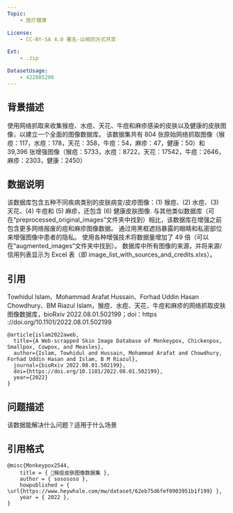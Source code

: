 ```yaml
---
Topic:
    - 医疗健康

License:
    - CC-BY-SA 4.0 署名-以相同方式共享

Ext:
    - .zip

DatasetUsage:
    - 422805206
---
```


## **背景描述**
使用网络抓取来收集猴痘、水痘、天花、牛痘和麻疹感染的皮肤以及健康的皮肤图像，以建立一个全面的图像数据库。
该数据集共有 804 张原始网络抓取图像（猴痘：117，水痘：178，天花：358，牛痘：54，麻疹：47，健康：50）和 39,396 张增强图像（猴痘：5733，水痘：8722，天花：17542，牛痘：2646，麻疹：2303，健康：2450）

## **数据说明**
该数据库包含五种不同疾病类别的皮肤病变/皮疹图像：(1) 猴痘、(2) 水痘、(3) 天花、(4) 牛痘和 (5) 麻疹，还包含 (6) 健康皮肤图像.
与其他类似数据库（可在“preprocessed_original_images”文件夹中找到）相比，该数据库在增强之前包含更多网络报废的痘和麻疹图像数据。
通过用黑框遮挡暴露的眼睛和私密部位来增强图像中患者的隐私。
使用各种增强技术将数据量增加了 49 倍（可以在“augmented_images”文件夹中找到）。
数据库中所有图像的来源，并将来源/信用列表显示为 Excel 表（即 image_list_with_sources_and_credits.xlxs）。

## **引用**
Towhidul Islam、Mohammad Arafat Hussain、Forhad Uddin Hasan Chowdhury、BM Riazul Islam，猴痘、水痘、天花、牛痘和麻疹的网络抓取皮肤图像数据库，bioRxiv 2022.08.01.502199；doi：https ://doi.org/10.1101/2022.08.01.502199


```
@article{islam2022aweb,
  title={A Web-scrapped Skin Image Database of Monkeypox, Chickenpox, Smallpox, Cowpox, and Measles},
  author={Islam, Towhidul and Hussain, Mohammad Arafat and Chowdhury, Forhad Uddin Hasan and Islam, B M Riazul},
  journal={bioRxiv 2022.08.01.502199},
  doi={https://doi.org/10.1101/2022.08.01.502199},
  year={2022}
}
```

## **问题描述**
该数据能解决什么问题？适用于什么场景

## **引用格式**
```
@misc{Monkeypox2544,
    title = { 🐒猴痘皮肤图像数据集 },
    author = { sosososo },
    howpublished = { \url{https://www.heywhale.com/mw/dataset/62eb75d6fef0903951b1f199} },
    year = { 2022 },
}
```
